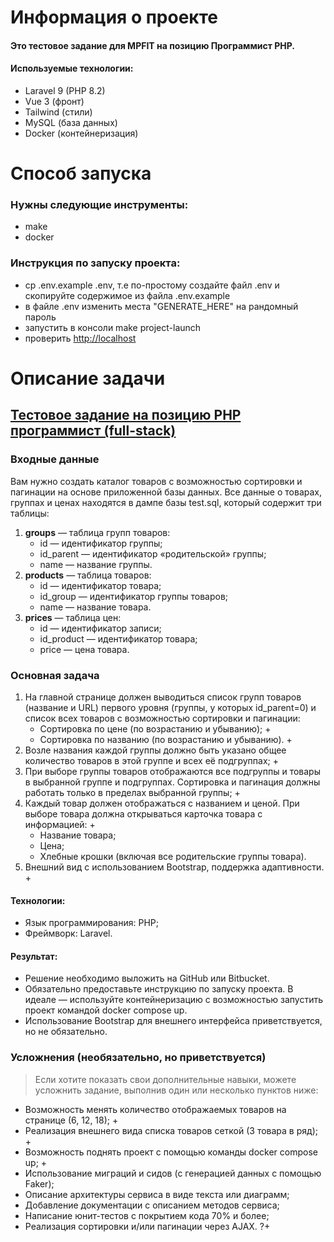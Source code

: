 # Информация о проекте

#### Это тестовое задание для MPFIT на позицию Программист PHP.

#### Используемые технологии:
- Laravel 9 (PHP 8.2)
- Vue 3 (фронт)
- Tailwind (стили)
- MySQL (база данных)
- Docker (контейнеризация)

# Способ запуска
### Нужны следующие инструменты:
- make
- docker

### Инструкция по запуску проекта:
- cp .env.example .env, т.е по-простому создайте файл .env и скопируйте содержимое из файла .env.example
- в файле .env изменить места "GENERATE_HERE" на рандомный пароль
- запустить в консоли make project-launch
- проверить <a href="http://localhost">http://localhost</a>

# Описание задачи

## <a href="https://bitbucket.org/EquipGroupRu/php-programmist-full-stack/src/master/README.md">Тестовое задание на позицию PHP программист (full-stack)</a>

### Входные данные
Вам нужно создать каталог товаров с возможностью сортировки и пагинации на основе приложенной базы данных. Все данные о товарах, группах и ценах находятся в дампе базы test.sql, который содержит три таблицы:

1. **groups** — таблица групп товаров:
    - id — идентификатор группы;
    - id_parent — идентификатор «родительской» группы;
    - name — название группы.
2. **products** — таблица товаров:
    - id — идентификатор товара;
    - id_group — идентификатор группы товаров;
    - name — название товара.
3. **prices** — таблица цен:
    - id — идентификатор записи;
    - id_product — идентификатор товара;
    - price — цена товара.

### Основная задача
1. На главной странице должен выводиться список групп товаров (название и URL) первого уровня (группы, у которых id_parent=0) и список всех товаров с возможностью сортировки и пагинации:
    - Сортировка по цене (по возрастанию и убыванию); +
    - Сортировка по названию (по возрастанию и убыванию). +
2. Возле названия каждой группы должно быть указано общее количество товаров в этой группе и всех её подгруппах; +
3. При выборе группы товаров отображаются все подгруппы и товары в выбранной группе и подгруппах. Сортировка и пагинация должны работать только в пределах выбранной группы; +
4. Каждый товар должен отображаться с названием и ценой. При выборе товара должна открываться карточка товара с информацией: +
    - Название товара;
    - Цена;
    - Хлебные крошки (включая все родительские группы товара).
5. Внешний вид с использованием Bootstrap, поддержка адаптивности. +

#### Технологии:
- Язык программирования: PHP;
- Фреймворк: Laravel.

#### Результат:
- Решение необходимо выложить на GitHub или Bitbucket.
- Обязательно предоставьте инструкцию по запуску проекта. В идеале — используйте контейнеризацию с возможностью запустить проект командой docker compose up.
- Использование Bootstrap для внешнего интерфейса приветствуется, но не обязательно.

### Усложнения (необязательно, но приветствуется)
> Если хотите показать свои дополнительные навыки, можете усложнить задание, выполнив один или несколько пунктов ниже:
- Возможность менять количество отображаемых товаров на странице (6, 12, 18); +
- Реализация внешнего вида списка товаров сеткой (3 товара в ряд); +
- Возможность поднять проект с помощью команды docker compose up; +
- Использование миграций и сидов (с генерацией данных с помощью Faker);
- Описание архитектуры сервиса в виде текста или диаграмм;
- Добавление документации с описанием методов сервиса;
- Написание юнит-тестов с покрытием кода 70% и более;
- Реализация сортировки и/или пагинации через AJAX. ?+
